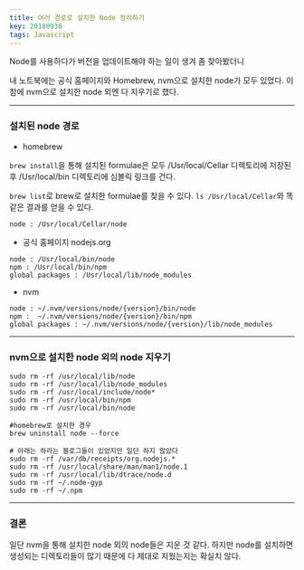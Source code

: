 ```yaml
---
title: 여러 경로로 설치한 Node 정리하기
key: 20180930
tags: Javascript
---
```


Node를 사용하다가 버전을 업데이트해야 하는 일이 생겨 좀 찾아봤더니

내 노트북에는 공식 홈페이지와 Homebrew, nvm으로 설치한 node가 모두 있었다. 이 참에 nvm으로 설치한 node 외엔 다 지우기로 했다. 


***
### 설치된 node 경로

- homebrew

`brew install`을 통해 설치된 formulae은 모두 /Usr/local/Cellar 디렉토리에 저장된 후 /Usr/local/bin 디렉토리에 심볼릭 링크를 건다. 

`brew list`로 brew로 설치한 formulae를 찾을 수 있다.
`ls /Usr/local/Cellar`와 똑같은 결과를 얻을 수 있다.
```
node : /Usr/local/Cellar/node
```

- 공식 홈페이지 nodejs.org

```
node : /Usr/local/bin/node
npm : /Usr/local/bin/npm
global packages : /Usr/local/lib/node_modules
```

- nvm

```
node : ~/.nvm/versions/node/{version}/bin/node
npm :  ~/.nvm/versions/node/{version}/bin/npm
global packages : ~/.nvm/versions/node/{version}/lib/node_modules
```

***
### nvm으로 설치한 node 외의 node 지우기

```
sudo rm -rf /usr/local/lib/node
sudo rm -rf /usr/local/lib/node_modules  
sudo rm -rf /usr/local/include/node*
sudo rm -rf /usr/local/bin/npm 
sudo rm -rf /usr/local/bin/node

#homebrew로 설치한 경우
brew uninstall node --force

# 아래는 하라는 블로그들이 있었지만 일단 하지 않았다
sudo rm -rf /var/db/receipts/org.nodejs.*  
sudo rm -rf /usr/local/share/man/man1/node.1 
sudo rm -rf /usr/local/lib/dtrace/node.d
sudo rm -rf ~/.node-gyp
sudo rm -rf ~/.npm 
```

***
### 결론

일단 nvm을 통해 설치한 node 외의 node들은 지운 것 같다. 
하지만 node를 설치하면 생성되는 디렉토리들이 많기 때문에 다 제대로 지웠는지는 확실치 않다.
 


